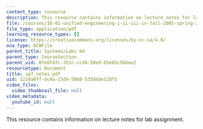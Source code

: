 ```yaml
---
content_type: resource
description: This resource contains information on lecture notes for lab assignment.
file: /courses/16-01-unified-engineering-i-ii-iii-iv-fall-2005-spring-2006/122da0ffdc4a15d958685358dde118f3_sp7_notes.pdf
file_type: application/pdf
learning_resource_types: []
license: https://creativecommons.org/licenses/by-nc-sa/4.0/
ocw_type: OCWFile
parent_title: Systems/Labs 04
parent_type: CourseSection
parent_uid: 87e8f47c-351c-ccd4-50e9-b5e03c5bbee2
resourcetype: Document
title: sp7_notes.pdf
uid: 122da0ff-dc4a-15d9-5868-5358dde118f3
video_files:
  video_thumbnail_file: null
video_metadata:
  youtube_id: null
---
```

This resource contains information on lecture notes for lab assignment.